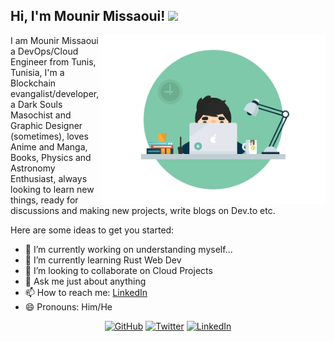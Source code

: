 
 <h2> Hi, I'm Mounir Missaoui! <img src="https://media.giphy.com/media/3pTZ5pUYLUHh6/giphy.gif" width="100px"></h2>
<img align='right' src="https://raw.githubusercontent.com/BlastillROID/BlastillROID/master/66833e07d6fb9eb5d724e47d0c814285.gif" width="360">
</em></p> 

I am Mounir Missaoui a DevOps/Cloud Engineer from Tunis, Tunisia, I'm a Blockchain evangalist/developer, a Dark Souls Masochist and Graphic Designer (sometimes), loves Anime and Manga, Books, Physics and Astronomy Enthusiast, always looking to learn new things, ready for discussions and making new projects, write blogs on Dev.to etc.
 		
<!-- <p align="center">
	<b>Down time comes for us all</b>
</p>	
<p align="center">
	<img src="https://sentralservers.files.wordpress.com/2016/08/when-the-design-failings-we_ve-been-warning-of-since-forever-finally-bite-hard.gif" alt="Down time comes for all of us" hint='Down time comes for all of us'>
</p> -->



Here are some ideas to get you started:

- 🔭 I’m currently working on understanding myself...
- 🌱 I’m currently learning Rust Web Dev
- 👯 I’m looking to collaborate on Cloud Projects
- 💬 Ask me just about anything 
- 📫 How to reach me: [LinkedIn](https://www.linkedin.com/in/mounir-missaoui/)
- 😄 Pronouns: Him/He



<p align="center">
	<a href="https://github.com/BlastillROID"><img src="https://img.shields.io/github/followers/BlastillROID?style=social" alt="GitHub"></a>
	<a href="https://twitter.com/TheLordGoats"><img src="https://img.shields.io/twitter/follow/TheLordGoats?label=Twitter&style=social" alt="Twitter"></a>
	<a href="https://www.linkedin.com/in/mounir-missaoui/"><img src="https://img.shields.io/badge/LinkedIn--_.svg?style=social&logo=linkedin" alt="LinkedIn"></a>
</p>


<!--
**BlastillROID/BlastillROID** is a ✨ _special_ ✨ repository because its `README.md` (this file) appears on your GitHub profile.
-->
